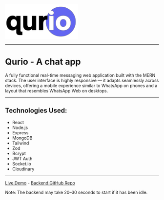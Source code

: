 
![Logo](./public/logo.png)

---
# Qurio - A chat app

A fully functional real-time messaging web application built with the MERN stack. The user interface is highly responsive — it adapts seamlessly across devices, offering a mobile experience similar to WhatsApp on phones and a layout that resembles WhatsApp Web on desktops. 

---

## Technologies Used: 

- React
- Node.js
- Express
- MongoDB
- Tailwind
- Zod
- Bcrypt
- JWT Auth
- Socket.io
- Cloudinary

---

[Live Demo](https://qurio-chat.vercel.app) - 
[Backend GitHub Repo](https://github.com/codemiz/qurio-backend)

Note: The backend may take 20–30 seconds to start if it has been idle.
